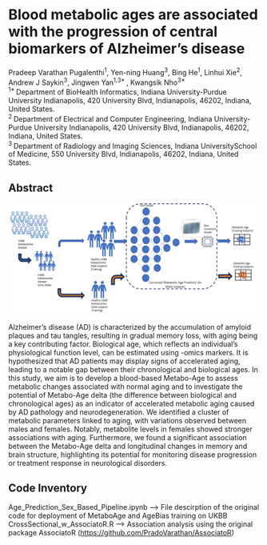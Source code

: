 # Blood metabolic ages are associated with the progression of central biomarkers of Alzheimer’s disease
Pradeep Varathan Pugalenthi<sup>1</sup>, Yen-ning Huang<sup>3</sup>, Bing He<sup>1</sup>, Linhui Xie<sup>2</sup>, Andrew J Saykin<sup>3</sup>, Jingwen Yan<sup>1,3* </sup>, Kwangsik Nho<sup>3* </sup>
<br>
<sup>1* </sup> Department of BioHealth Informatics, Indiana University-Purdue University Indianapolis, 420 University Blvd, Indianapolis, 46202, Indiana, United States.
<br>
<sup>2 </sup> Department of Electrical and Computer Engineering, Indiana University-Purdue University Indianapolis, 420 University Blvd, Indianapolis, 46202, Indiana, United States.<br>
<sup>3 </sup> Department of Radiology and Imaging Sciences, Indiana UniversitySchool of Medicine, 550 University Blvd, Indianapolis, 46202, Indiana, United States.

## Abstract

![](images/Model_Desc1.png?raw=true)


Alzheimer’s disease (AD) is characterized by the accumulation of amyloid plaques and tau tangles, resulting in gradual memory loss, with aging being a key contributing factor. Biological age, which reflects an individual’s physiological function level, can be estimated using -omics markers. It is hypothesized that AD patients may display signs of accelerated aging, leading to a notable gap between their chronological and biological ages. In this study, we aim is to develop a blood-based Metabo-Age to assess metabolic changes associated with normal aging and to investigate the potential of Metabo-Age delta (the difference between biological and chronological ages) as an indicator of accelerated metabolic aging caused by AD pathology and neurodegeneration. We identified a cluster of metabolic parameters linked to aging, with variations observed between males and females. Notably, metabolite levels in females showed stronger associations with aging. Furthermore, we found a significant association between the Metabo-Age delta and longitudinal changes in memory and brain structure, highlighting its potential for monitoring disease progression or treatment response in neurological disorders.

## Code Inventory

Age_Prediction_Sex_Based_Pipeline.ipynb --> File descirption of the original code for deployment of MetaboAge and AgeBias training on UKBB
CrossSectional_w_AssociatoR.R --> Association analysis using the original package AssociatoR (https://github.com/PradoVarathan/AssociatoR)

